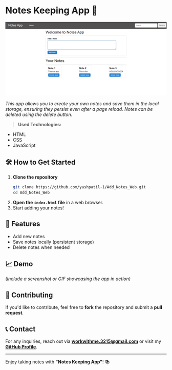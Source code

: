 # Notes Keeping App 📝

![demo-project-img](./notes.png)

*This app allows you to create your own notes and save them in the local storage, ensuring they persist even after a page reload. Notes can be deleted using the delete button.*

> **Used Technologies:**
- HTML
- CSS
- JavaScript

## 🛠️ How to Get Started

1. **Clone the repository**
   ```bash
   git clone https://github.com/yashpatil-1/Add_Notes_Web.git
   cd Add_Notes_Web
   ```
2. **Open the `index.html` file** in a web browser.
3. Start adding your notes!

## 📂 Features
- Add new notes
- Save notes locally (persistent storage)
- Delete notes when needed

## 📈 Demo
*(Include a screenshot or GIF showcasing the app in action)*

## 🔧 Contributing
If you'd like to contribute, feel free to **fork** the repository and submit a **pull request**.

## 📞 Contact
For any inquiries, reach out via **[workwithme.3215@gmail.com](mailto:workwithme.3215@gmail.com)** or visit my **[GitHub Profile](https://github.com/yashpatil-1)**.

---
Enjoy taking notes with **"Notes Keeping App"**! 📚
